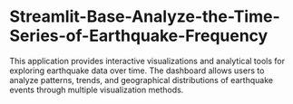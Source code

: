 # Streamlit-Base-Analyze-the-Time-Series-of-Earthquake-Frequency
This application provides interactive visualizations and analytical tools for exploring earthquake data over time. The dashboard allows users to analyze patterns, trends, and geographical distributions of earthquake events through multiple visualization methods.
